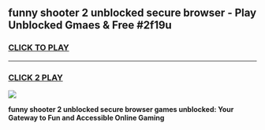 
## funny shooter 2 unblocked secure browser - Play Unblocked Gmaes & Free #2f19u
<h3>
<a href="https://premium.freeplayer.one?title=funny_shooter_2_unblocked_secure_browser&ref=03M">CLICK TO PLAY</a></h3>
<hr>

<h3>
<a href="https://premium.freeplayer.one?title=funny_shooter_2_unblocked_secure_browser&ref=03M">CLICK 2 PLAY</a>
  
</h3>

<a href="https://premium.freeplayer.one?title=funny_shooter_2_unblocked_secure_browser&ref=03M"><img src="https://clearcache.store/games.png"></a>


**funny shooter 2 unblocked secure browser games unblocked: Your Gateway to Fun and Accessible Online Gaming**
